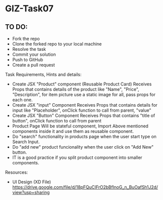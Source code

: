 # GIZ-Task07
## TO DO:
* Fork the repo
* Clone the forked repo to your local machine
* Resolve the task
* Commit your solution
* Push to GitHub
* Create a pull request

Task Requirements, Hints and details:
- Create JSX "Product" component (Reusable Product Card)
Receives Props that contains details of the product like "Name", "Price", "Description", for item picture use a static image for all, pass props for each one.
- Create JSX "input" Component
Receives Props that contains details for input like "Placeholder", onClick function to call from parent, "value"
- Create JSX "Button" Component
Receives Props that contains "title of button", onClick function to call from parent 
- Product Page
Will be stateful component, Import Above mentioned components inside it and use them as reusable component.
- Do "search" functionality in products page when the user start type on Search Input.
- Do "add new" product funcionality when the user click on "Add New" button.
- IT is a good practice if you split product component into smaller components.


Resources:
- UI Design (XD File)
https://drive.google.com/file/d/18pFQuCIFrO2bBflnoG_n_BuOafSh1J2d/view?usp=sharing
